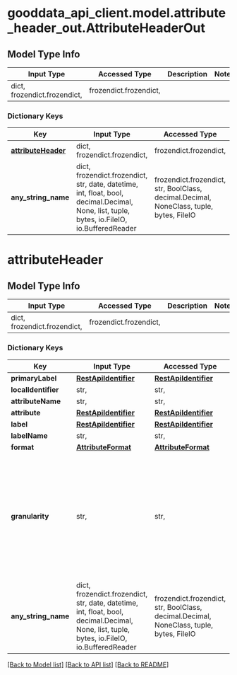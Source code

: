 # gooddata_api_client.model.attribute_header_out.AttributeHeaderOut

## Model Type Info
Input Type | Accessed Type | Description | Notes
------------ | ------------- | ------------- | -------------
dict, frozendict.frozendict,  | frozendict.frozendict,  |  | 

### Dictionary Keys
Key | Input Type | Accessed Type | Description | Notes
------------ | ------------- | ------------- | ------------- | -------------
**[attributeHeader](#attributeHeader)** | dict, frozendict.frozendict,  | frozendict.frozendict,  |  | 
**any_string_name** | dict, frozendict.frozendict, str, date, datetime, int, float, bool, decimal.Decimal, None, list, tuple, bytes, io.FileIO, io.BufferedReader | frozendict.frozendict, str, BoolClass, decimal.Decimal, NoneClass, tuple, bytes, FileIO | any string name can be used but the value must be the correct type | [optional]

# attributeHeader

## Model Type Info
Input Type | Accessed Type | Description | Notes
------------ | ------------- | ------------- | -------------
dict, frozendict.frozendict,  | frozendict.frozendict,  |  | 

### Dictionary Keys
Key | Input Type | Accessed Type | Description | Notes
------------ | ------------- | ------------- | ------------- | -------------
**primaryLabel** | [**RestApiIdentifier**](RestApiIdentifier.md) | [**RestApiIdentifier**](RestApiIdentifier.md) |  | 
**localIdentifier** | str,  | str,  |  | 
**attributeName** | str,  | str,  |  | 
**attribute** | [**RestApiIdentifier**](RestApiIdentifier.md) | [**RestApiIdentifier**](RestApiIdentifier.md) |  | 
**label** | [**RestApiIdentifier**](RestApiIdentifier.md) | [**RestApiIdentifier**](RestApiIdentifier.md) |  | 
**labelName** | str,  | str,  |  | 
**format** | [**AttributeFormat**](AttributeFormat.md) | [**AttributeFormat**](AttributeFormat.md) |  | [optional] 
**granularity** | str,  | str,  |  | [optional] must be one of ["MINUTE", "HOUR", "DAY", "WEEK", "MONTH", "QUARTER", "YEAR", "MINUTE_OF_HOUR", "HOUR_OF_DAY", "DAY_OF_WEEK", "DAY_OF_MONTH", "DAY_OF_YEAR", "WEEK_OF_YEAR", "MONTH_OF_YEAR", "QUARTER_OF_YEAR", ] 
**any_string_name** | dict, frozendict.frozendict, str, date, datetime, int, float, bool, decimal.Decimal, None, list, tuple, bytes, io.FileIO, io.BufferedReader | frozendict.frozendict, str, BoolClass, decimal.Decimal, NoneClass, tuple, bytes, FileIO | any string name can be used but the value must be the correct type | [optional]

[[Back to Model list]](../../README.md#documentation-for-models) [[Back to API list]](../../README.md#documentation-for-api-endpoints) [[Back to README]](../../README.md)


